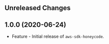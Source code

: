 Unreleased Changes
------------------

1.0.0 (2020-06-24)
------------------

* Feature - Initial release of `aws-sdk-honeycode`.

